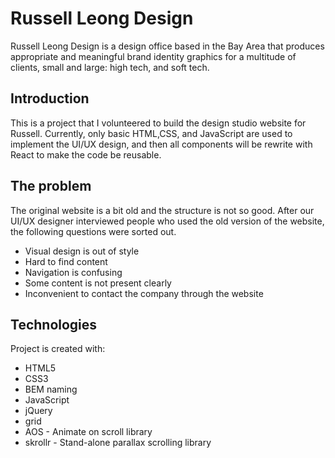 # Russell Leong Design
Russell Leong Design is a design office based in the Bay Area that produces appropriate and meaningful brand identity graphics for a multitude of clients, small and large: high tech, and soft tech.

## Introduction
This is a project that I volunteered to build the design studio website for Russell. Currently, only basic HTML,CSS, and JavaScript are used to implement the UI/UX design, and then all components will be rewrite with React to make the code be reusable.

## The problem
The original website is a bit old and the structure is not so good. After our UI/UX designer interviewed people who used the old version of the website, the following questions were sorted out.

- Visual design is out of style
- Hard to find content
- Navigation is confusing
- Some content is not present clearly
- Inconvenient to contact the company through the website

## Technologies
Project is created with:
* HTML5
* CSS3
* BEM naming
* JavaScript
* jQuery
* grid 
* AOS - Animate on scroll library
* skrollr - Stand-alone parallax scrolling library
